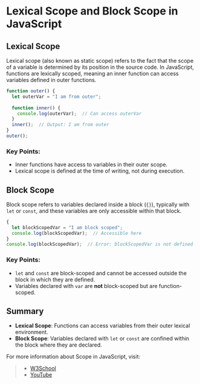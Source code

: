# Lexical Scope and Block Scope in JavaScript

## Lexical Scope

Lexical scope (also known as static scope) refers to the fact that the scope of a variable is determined by its position in the source code. In JavaScript, functions are lexically scoped, meaning an inner function can access variables defined in outer functions.

```js
function outer() {
  let outerVar = "I am from outer";
  
  function inner() {
    console.log(outerVar);  // Can access outerVar
  }
  inner();  // Output: I am from outer
}
outer();
```

### Key Points:
- Inner functions have access to variables in their outer scope.
- Lexical scope is defined at the time of writing, not during execution.

## Block Scope

Block scope refers to variables declared inside a block (`{}`), typically with `let` or `const`, and these variables are only accessible within that block.

```js
{
  let blockScopedVar = "I am block scoped";
  console.log(blockScopedVar);  // Accessible here
}
console.log(blockScopedVar);  // Error: blockScopedVar is not defined
```

### Key Points:
- `let` and `const` are block-scoped and cannot be accessed outside the block in which they are defined.
- Variables declared with `var` are **not** block-scoped but are function-scoped.

## Summary

- **Lexical Scope**: Functions can access variables from their outer lexical environment.
- **Block Scope**: Variables declared with `let` or `const` are confined within the block where they are declared.


For more information about Scope in JavaScript, visit: 
> - [W3School](https://www.w3schools.com/js/js_scope.asp)
> - [YouTube](https://www.youtube.com/watch?v=P6G0ucf2nSw&list=PLfEr2kn3s-br9ZFmejfLhAgMbGgbpdof8&index=76)




